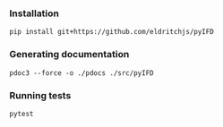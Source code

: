 ### Installation

`pip install git+https://github.com/eldritchjs/pyIFD` 


### Generating documentation
`pdoc3 --force -o ./pdocs ./src/pyIFD`

### Running tests
`pytest`

